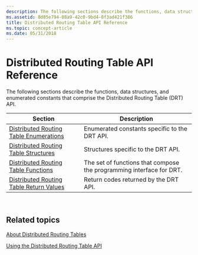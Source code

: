 ```yaml
---
description: The following sections describe the functions, data structures, and enumerated constants that comprise the Distributed Routing Table (DRT) API.
ms.assetid: 8d85e794-08a9-42c0-9bd4-8f3ad421f386
title: Distributed Routing Table API Reference
ms.topic: concept-article
ms.date: 05/31/2018
---
```


# Distributed Routing Table API Reference

The following sections describe the functions, data structures, and enumerated constants that comprise the Distributed Routing Table (DRT) API.



| Section                                                                                | Description                                                          |
|----------------------------------------------------------------------------------------|----------------------------------------------------------------------|
| [Distributed Routing Table Enumerations](distributed-routing-table-enumerations.md)   | Enumerated constants specific to the DRT API.                        |
| [Distributed Routing Table Structures](distributed-routing-table-structures.md)       | Structures specific to the DRT API.                                  |
| [Distributed Routing Table Functions](distributed-routing-table-functions.md)         | The set of functions that compose the programming interface for DRT. |
| [Distributed Routing Table Return Values](distributed-routing-table-return-values.md) | Return codes returned by the DRT API.                                |



 

## Related topics

<dl> <dt>

[About Distributed Routing Tables](about-distributed-routing-tables.md)
</dt> <dt>

[Using the Distributed Routing Table API](using-the-distributed-routing-table-api.md)
</dt> </dl>

 

 



